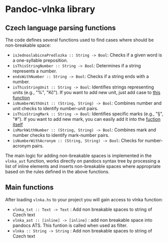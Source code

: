 # Pandoc-vlnka library

## Czech language parsing functions
The code defines several functions used to find cases where should be non-breakable space:

- `isJednoslabicnaPredlozka :: String -> Bool`: Checks if a given word is a one-syllable preposition.
- `isThisStringNumber :: String -> Bool`: Determines if a string represents a number.
- `endsWithNumber :: String -> Bool`: Checks if a string ends with a number.
- `isThisStringUnit :: String -> Bool`: Identifies strings representing units (e.g., "%", "Kč"). If you want to add new unit, just add case to [this function](https://github.com/yagarea/pandoc-vlnka/blob/771262f159d4e319a73a381cd6424a3f65ac8dbb/src/vlnka.hs#L59)
- `isNumberWithUnit :: (String, String) -> Bool`: Combines number and unit checks to identify number-unit pairs.
- `isThisStringMark :: String -> Bool`: Identifies specific marks (e.g., "§", "#"). If you want to add new mark, you can easily add it into the [fuction itself](https://github.com/yagarea/pandoc-vlnka/blob/771262f159d4e319a73a381cd6424a3f65ac8dbb/src/vlnka.hs#L76)
- `isMarkWithNumber :: (String, String) -> Bool`: Combines mark and number checks to identify mark-number pairs.
- `isNumberWithAcronym :: (String, String) -> Bool`: Checks for number-acronym pairs.

The main logic for adding non-breakable spaces is implemented in the `vlnka_ast` function,
works directly on pandocs syntax tree by processing a list of inline elements and inserts
non-breakable spaces where appropriate based on the rules defined in the above functions.


## Main functions

After loading `vlnka.hs` to your project you will gain access to vlnka function:

- `vlnka_txt :: Text -> Text` : Add non breakable spaces to string of Czech text
- `vlnka_ast :: [inline] -> [inline]` : add non breakable space into pandocs ATS. This funtion is called when used as filter.
- `vlnka :: String -> String` : Add non breakable spaces to string of Czech text

